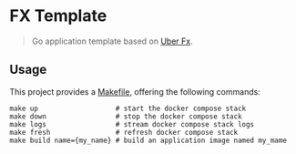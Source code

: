 # FX Template

> Go application template based on [Uber Fx](https://uber-go.github.io/fx).

## Usage

This project provides a [Makefile](Makefile), offering the following commands:

```shell
make up                   # start the docker compose stack
make down                 # stop the docker compose stack
make logs                 # stream docker compose stack logs
make fresh                # refresh docker compose stack
make build name={my_name} # build an application image named my_mame
```
